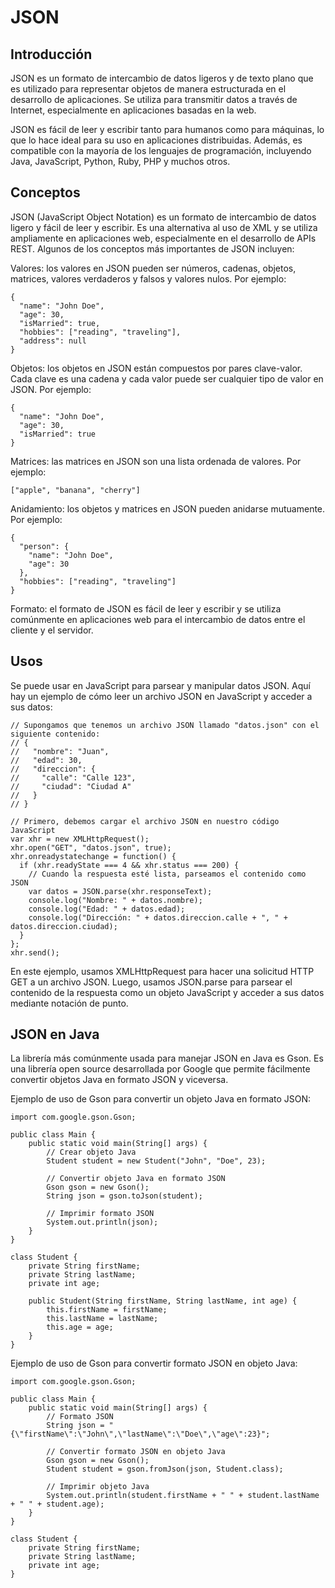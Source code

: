 # JSON  #

## Introducción ##

JSON es un formato de intercambio de datos ligeros y de texto plano que es utilizado para representar objetos de manera estructurada en el desarrollo de aplicaciones. Se utiliza para transmitir datos a través de Internet, especialmente en aplicaciones basadas en la web.

JSON es fácil de leer y escribir tanto para humanos como para máquinas, lo que lo hace ideal para su uso en aplicaciones distribuidas. Además, es compatible con la mayoría de los lenguajes de programación, incluyendo Java, JavaScript, Python, Ruby, PHP y muchos otros.

## Conceptos ##

JSON (JavaScript Object Notation) es un formato de intercambio de datos ligero y fácil de leer y escribir. Es una alternativa al uso de XML y se utiliza ampliamente en aplicaciones web, especialmente en el desarrollo de APIs REST. Algunos de los conceptos más importantes de JSON incluyen:

Valores: los valores en JSON pueden ser números, cadenas, objetos, matrices, valores verdaderos y falsos y valores nulos. Por ejemplo:

```
{
  "name": "John Doe",
  "age": 30,
  "isMarried": true,
  "hobbies": ["reading", "traveling"],
  "address": null
}
```

Objetos: los objetos en JSON están compuestos por pares clave-valor. Cada clave es una cadena y cada valor puede ser cualquier tipo de valor en JSON. Por ejemplo:

```
{
  "name": "John Doe",
  "age": 30,
  "isMarried": true
}
```

Matrices: las matrices en JSON son una lista ordenada de valores. Por ejemplo:

```
["apple", "banana", "cherry"]
```

Anidamiento: los objetos y matrices en JSON pueden anidarse mutuamente. Por ejemplo:

```
{
  "person": {
    "name": "John Doe",
    "age": 30
  },
  "hobbies": ["reading", "traveling"]
}
```

Formato: el formato de JSON es fácil de leer y escribir y se utiliza comúnmente en aplicaciones web para el intercambio de datos entre el cliente y el servidor.

## Usos ##

 Se puede usar en JavaScript para parsear y manipular datos JSON. Aquí hay un ejemplo de cómo leer un archivo JSON en JavaScript y acceder a sus datos:

```
// Supongamos que tenemos un archivo JSON llamado "datos.json" con el siguiente contenido:
// {
//   "nombre": "Juan",
//   "edad": 30,
//   "direccion": {
//     "calle": "Calle 123",
//     "ciudad": "Ciudad A"
//   }
// }

// Primero, debemos cargar el archivo JSON en nuestro código JavaScript
var xhr = new XMLHttpRequest();
xhr.open("GET", "datos.json", true);
xhr.onreadystatechange = function() {
  if (xhr.readyState === 4 && xhr.status === 200) {
    // Cuando la respuesta esté lista, parseamos el contenido como JSON
    var datos = JSON.parse(xhr.responseText);
    console.log("Nombre: " + datos.nombre);
    console.log("Edad: " + datos.edad);
    console.log("Dirección: " + datos.direccion.calle + ", " + datos.direccion.ciudad);
  }
};
xhr.send();
```

En este ejemplo, usamos XMLHttpRequest para hacer una solicitud HTTP GET a un archivo JSON. Luego, usamos JSON.parse para parsear el contenido de la respuesta como un objeto JavaScript y acceder a sus datos mediante notación de punto.

## JSON en Java ## 

La librería más comúnmente usada para manejar JSON en Java es Gson. Es una librería open source desarrollada por Google que permite fácilmente convertir objetos Java en formato JSON y viceversa.

Ejemplo de uso de Gson para convertir un objeto Java en formato JSON:

```
import com.google.gson.Gson;

public class Main {
    public static void main(String[] args) {
        // Crear objeto Java
        Student student = new Student("John", "Doe", 23);

        // Convertir objeto Java en formato JSON
        Gson gson = new Gson();
        String json = gson.toJson(student);

        // Imprimir formato JSON
        System.out.println(json);
    }
}

class Student {
    private String firstName;
    private String lastName;
    private int age;

    public Student(String firstName, String lastName, int age) {
        this.firstName = firstName;
        this.lastName = lastName;
        this.age = age;
    }
}
```

Ejemplo de uso de Gson para convertir formato JSON en objeto Java:

```
import com.google.gson.Gson;

public class Main {
    public static void main(String[] args) {
        // Formato JSON
        String json = "{\"firstName\":\"John\",\"lastName\":\"Doe\",\"age\":23}";

        // Convertir formato JSON en objeto Java
        Gson gson = new Gson();
        Student student = gson.fromJson(json, Student.class);

        // Imprimir objeto Java
        System.out.println(student.firstName + " " + student.lastName + " " + student.age);
    }
}

class Student {
    private String firstName;
    private String lastName;
    private int age;
}
```
